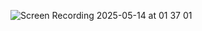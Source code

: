 ![Screen Recording 2025-05-14 at 01 37 01](https://github.com/user-attachments/assets/e17a160e-ab56-48ab-841a-d0e618000da0)
